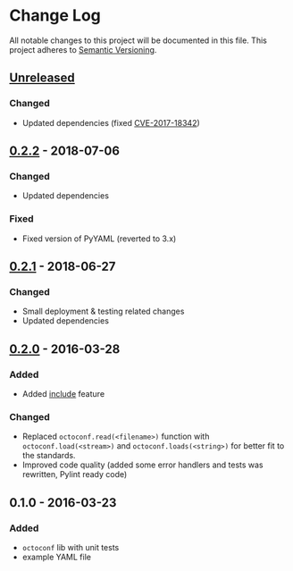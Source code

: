 # Change Log
All notable changes to this project will be documented in this file.
This project adheres to [Semantic Versioning](http://semver.org/).


## [Unreleased][unreleased]
### Changed
- Updated dependencies (fixed [CVE-2017-18342](https://nvd.nist.gov/vuln/detail/CVE-2017-18342))


## [0.2.2] - 2018-07-06
### Changed
- Updated dependencies

### Fixed
- Fixed version of PyYAML (reverted to 3.x)


## [0.2.1] - 2018-06-27
### Changed
- Small deployment & testing related changes
- Updated dependencies


## [0.2.0] - 2016-03-28
### Added
- Added [include](https://github.com/andras-tim/octoconf/blob/v0.2.0/docs/features.rst#includes) feature

### Changed
- Replaced `octoconf.read(<filename>)` function with `octoconf.load(<stream>)` and `octoconf.loads(<string>)` for
    better fit to the standards.
- Improved code quality (added some error handlers and tests was rewritten, Pylint ready code)


## 0.1.0 - 2016-03-23
### Added
- ``octoconf`` lib with unit tests
- example YAML file


[unreleased]: https://github.com/andras-tim/octoconf/compare/v0.2.2...HEAD
[0.2.2]: https://github.com/andras-tim/octoconf/compare/v0.2.1...v0.2.2
[0.2.1]: https://github.com/andras-tim/octoconf/compare/v0.2.0...v0.2.1
[0.2.0]: https://github.com/andras-tim/octoconf/compare/v0.1.0...v0.2.0

